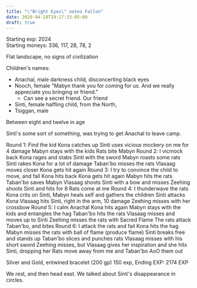 ```yaml
---
title: "\"Bright Eyes\" notes Fallon"
date: 2020-04-10T19:17:33-05:00
draft: true
---
```


Starting exp: 2024  
Starting moneys: 336, 117, 28, 78, 2

Flat landscape, no signs of civilization

Children's names:
* Anachal, male darkness child, disconcerting black eyes
* Nooch, female "Mabyn thank you for coming for us. And we really appreciate you bringing or friend."
  * Can see a secret friend. Our friend
* Sinti, female halfling child, from the North,
* Tsiggan, male

Between eight and twelve in age

Sinti's some sort of something, was trying to get Anachal
to leave camp.

Round 1:
Find the kid
Kona catches up
Sinti uses vicious mockery on me for 4 damage
Mabyn stays with the kids
Rats bite Mabyn
Round 2:
I vicmock back
Kona rages and stabs Sinti with the sword
Mabyn roasts some rats
Sinti rakes Kona for a lot of damage
Taban'bo misses the rats
Vlasaag moves closer
Kona gets hit again
Round 3:
I try to convince the child to move, and fail
Kona hits back
Kona gets hit again
Mabyn hits the rats
Taban'bo saves Mabyn
Vlasaag shoots Sinti with a bow and misses
Zeehing shoots Sinti and hits for 8
Rats come at me
Round 4:
I thunderwave the rats
Kona crits on Sinti,
Mabyn heals self and gathers the children
Sinti attacks Kona
Vlasaag hits Sinti, right in the arm, 10 damage
Zeehing misses with her crossbow
Round 5:
I calm Anachal
Kona hits again
Mabyn stays with the kids and entangles the hag
Taban'bo hits the rats
Vlasaag misses and moves up to Sinti
Zeehing misses the rats with Sacred Flame
The rats attack Taban'bo, and bites
Round 6:
I attack the rats and fail
Kona hits the hag
Mabyn misses the rats with ball of flame (produce flame)
Sinti breaks free and stands up
Taban'bo slices and punches rats
Vlasaag misses with his short sword
Zeehing misses, but Vlasaag gives her inspiration and she hits Sinti, dropping her
Rats move away from me and Taban'bo AoO them out


Silver and Gold, entwined bracelet (200 gp)
150 exp,
Ending EXP: 2174 EXP

We rest, and then head east. We talked about Sinti's disappearance
in circles.

